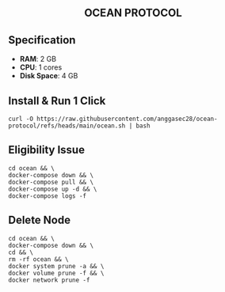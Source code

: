<h2 align=center>OCEAN PROTOCOL</h2>

## **Specification**

- **RAM**: 2 GB
- **CPU**: 1 cores
- **Disk Space**: 4 GB




## Install & Run 1 Click
```
curl -O https://raw.githubusercontent.com/anggasec28/ocean-protocol/refs/heads/main/ocean.sh | bash
```

## Eligibility Issue 
```
cd ocean && \
docker-compose down && \
docker-compose pull && \
docker-compose up -d && \
docker-compose logs -f
```


## Delete Node
```
cd ocean && \
docker-compose down && \
cd && \
rm -rf ocean && \
docker system prune -a && \
docker volume prune -f && \
docker network prune -f
```

